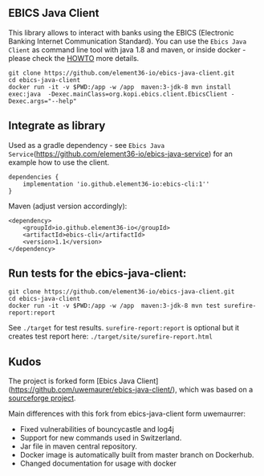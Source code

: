 ## EBICS Java Client 

This library allows to interact with banks using the EBICS (Electronic Banking Internet Communication Standard). You can use the `Ebics Java Client` as command line tool with java 1.8 and maven, or inside docker - please check the [HOWTO](HOWTO.md) more details. 

```
git clone https://github.com/element36-io/ebics-java-client.git
cd ebics-java-client
docker run -it -v $PWD:/app -w /app  maven:3-jdk-8 mvn install exec:java  -Dexec.mainClass=org.kopi.ebics.client.EbicsClient -Dexec.args="--help" 
```

## Integrate as library

Used as a gradle dependency - see `Ebics Java Service`(https://github.com/element36-io/ebics-java-service) for an example how to use the client. 

```
dependencies {
    implementation 'io.github.element36-io:ebics-cli:1''
}
```


Maven (adjust version accordingly): 


```
<dependency>
    <groupId>io.github.element36-io</groupId>
    <artifactId>ebics-cli</artifactId>
    <version>1.1</version>
</dependency>
```

## Run tests for the ebics-java-client: 

```
git clone https://github.com/element36-io/ebics-java-client.git
cd ebics-java-client
docker run -it -v $PWD:/app -w /app  maven:3-jdk-8 mvn test surefire-report:report

```

See `./target` for test results. `surefire-report:report` is optional but it creates test report here: `./target/site/surefire-report.html`


## Kudos

The project is forked form [Ebics Java Client] (https://github.com/uwemaurer/ebics-java-client/), 
which was based on a [sourceforge project](https://sourceforge.net/p/ebics/). 

Main differences with this fork from ebics-java-client form uwemaurrer: 

- Fixed vulnerabilities of bouncycastle and log4j
- Support for new commands used in Switzerland.
- Jar file in maven central repository.
- Docker image is automatically built from master branch on Dockerhub. 
- Changed documentation for usage with docker
